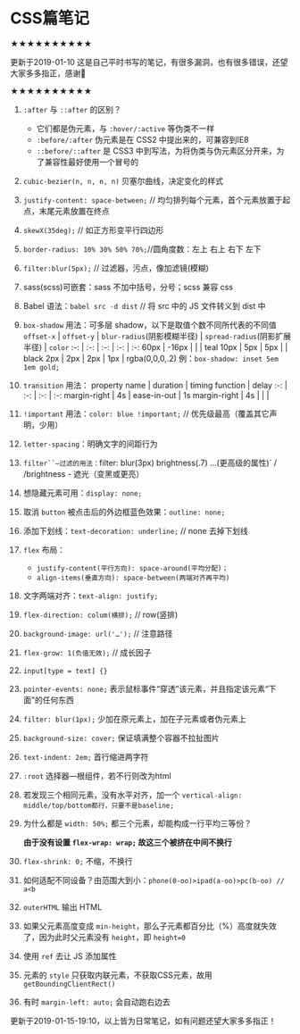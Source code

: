 # CSS篇笔记

★★★★★★★★★★

更新于2019-01-10
这是自己平时书写的笔记，有很多漏洞，也有很多错误，还望大家多多指正，感谢🙏

★★★★★★★★★★

1. `:after` 与 `::after` 的区别？
    - 它们都是伪元素，与 `:hover/:active` 等伪类不一样
    - `:before/:after` 伪元素是在 CSS2 中提出来的，可兼容到IE8
    - `::before/::after` 是 CSS3 中到写法，为将伪类与伪元素区分开来，为了兼容性最好使用一个冒号的
2. `cubic-bezier(n, n, n, n)` 贝塞尔曲线，决定变化的样式
3. `justify-content: space-between;` // 均匀排列每个元素，首个元素放置于起点，末尾元素放置在终点
4. `skewX(35deg);` // 如正方形变平行四边形
5. `border-radius: 10% 30% 50% 70%;`//圆角度数：左上 右上 右下 左下
6. `filter:blur(5px);` // 过滤器，污点，像加滤镜(模糊)
7. sass(scss)可嵌套：sass 不加中括号，分号；scss 兼容 css
8. Babel 语法：`babel src -d dist` // 将 src 中的 JS 文件转义到 dist 中
9. `box-shadow` 用法：可多层 shadow，以下是取值个数不同所代表的不同值
    `offset-x` | `offset-y` | `blur-radius`(阴影模糊半径) | `spread-radius`(阴影扩展半径) | `color`
    :-: | :-: | :-: | :-: | :-:
    60px | -16px | | | teal
    10px | 5px | 5px | | black
    2px | 2px | 2px | 1px | rgba(0,0,0,.2)
    例：`box-shadow: inset 5em 1em gold;`
10. `transition` 用法：
    property name | duration | timing function | delay
    :-: | :-: | :-: | :-:
    margin-right | 4s | ease-in-out | 1s
    margin-right | 4s | | |
11. `!important` 用法：`color: blue !important;` // 优先级最高（覆盖其它声明，少用）
12. `letter-spacing`：明确文字的间距行为
13. `filter``—过滤的用法：`filter: blur(3px) brightness(.7) ...(更高级的属性)` / /brightness - 遮光（变黑或更亮）
14. 想隐藏元素可用：`display: none;`
15. 取消 `button` 被点击后的外边框蓝色效果：`outline: none;`
16. 添加下划线：`text-decoration: underline;` // none 去掉下划线
17. `flex` 布局：
    - `justify-content(平行方向): space-around(平均分配)；`
    - `align-items(垂直方向): space-between(两端对齐再平均)`
18. 文字两端对齐：`text-align: justify;`
19. `flex-direction: colum(横排);` // row(竖排)
20. `background-image: url('…');` // 注意路径
21. `flex-grow: 1(负值无效);` // 成长因子
22. `input[type = text] {}`
23. `pointer-events: none;` 表示鼠标事件“穿透”该元素，并且指定该元素“下面”的任何东西
24. `filter: blur(1px);` 少加在原元素上，加在子元素或者伪元素上
25. `background-size: cover;` 保证填满整个容器不拉扯图片
26. `text-indent: 2em;` 首行缩进两字符
27. `:root` 选择器—根组件，若不行则改为html
28. 若发现三个相同元素，没有水平对齐，加一个 `vertical-align: middle/top/bottom都行，只要不是baseline;`
29. 为什么都是 `width: 50%;` 都三个元素，却能构成一行平均三等份？

    **由于没有设置 `flex-wrap: wrap;` 故这三个被挤在中间不换行**
30. `flex-shrink: 0;` 不缩，不换行
31. 如何适配不同设备？由范围大到小：`phone(0-oo)>ipad(a-oo)>pc(b-oo) // a<b`
32. `outerHTML` 输出 HTML
33. 如果父元素高度变成 `min-height`，那么子元素都百分比（%）高度就失效了，因为此时父元素没有 `height`，即 `height=0`
34. 使用 `ref` 去让 JS 添加属性
35. 元素的 `style` 只获取内联元素，不获取CSS元素，故用 `getBoundingClientRect()`
36. 有时 `margin-left: auto;` 会自动跑右边去

更新于2019-01-15-19:10，以上皆为日常笔记，如有问题还望大家多多指正！
